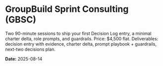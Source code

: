 <!-- status: stub; target: 150+ words -->
# GroupBuild Sprint Consulting (GBSC)

Two 90-minute sessions to ship your first Decision Log entry, a minimal charter delta, role prompts, and guardrails. Price: $4,500 flat. Deliverables: decision entry with evidence, charter delta, prompt playbook + guardrails, next-two decisions plan.

**Date:** 2025-08-14

